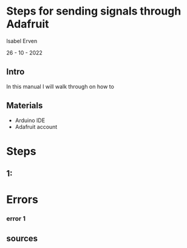 # Steps for sending signals through Adafruit
Isabel Erven 

26 - 10 - 2022

## Intro
In this manual I will walk through on how to

## Materials
- Arduino IDE 
- Adafruit account 

# Steps
## 1: 

# Errors

### error 1

## sources
